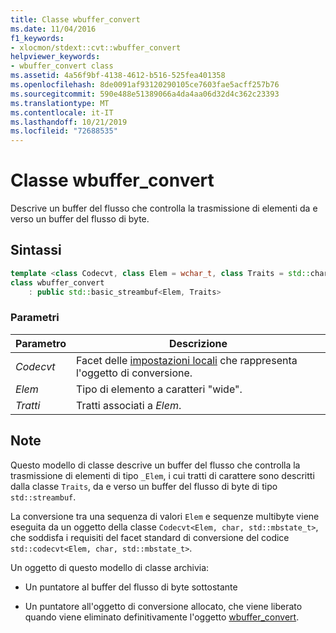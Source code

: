 ```yaml
---
title: Classe wbuffer_convert
ms.date: 11/04/2016
f1_keywords:
- xlocmon/stdext::cvt::wbuffer_convert
helpviewer_keywords:
- wbuffer_convert class
ms.assetid: 4a56f9bf-4138-4612-b516-525fea401358
ms.openlocfilehash: 8de0091af93120290105ce7603fae5acff257b76
ms.sourcegitcommit: 590e488e51389066a4da4aa06d32d4c362c23393
ms.translationtype: MT
ms.contentlocale: it-IT
ms.lasthandoff: 10/21/2019
ms.locfileid: "72688535"
---
```

# <a name="wbuffer_convert-class"></a>Classe wbuffer_convert

Descrive un buffer del flusso che controlla la trasmissione di elementi da e verso un buffer del flusso di byte.

## <a name="syntax"></a>Sintassi

```cpp
template <class Codecvt, class Elem = wchar_t, class Traits = std::char_traits<Elem>>
class wbuffer_convert
    : public std::basic_streambuf<Elem, Traits>
```

### <a name="parameters"></a>Parametri

|Parametro|Descrizione|
|---------------|-----------------|
|*Codecvt*|Facet delle [impostazioni locali](../standard-library/locale-class.md) che rappresenta l'oggetto di conversione.|
|*Elem*|Tipo di elemento a caratteri "wide".|
|*Tratti*|Tratti associati a *Elem*.|

## <a name="remarks"></a>Note

Questo modello di classe descrive un buffer del flusso che controlla la trasmissione di elementi di tipo `_Elem`, i cui tratti di carattere sono descritti dalla classe `Traits`, da e verso un buffer del flusso di byte di tipo `std::streambuf`.

La conversione tra una sequenza di valori `Elem` e sequenze multibyte viene eseguita da un oggetto della classe `Codecvt<Elem, char, std::mbstate_t>`, che soddisfa i requisiti del facet standard di conversione del codice `std::codecvt<Elem, char, std::mbstate_t>`.

Un oggetto di questo modello di classe archivia:

- Un puntatore al buffer del flusso di byte sottostante

- Un puntatore all'oggetto di conversione allocato, che viene liberato quando viene eliminato definitivamente l'oggetto [wbuffer_convert](../standard-library/wbuffer-convert-class.md).
